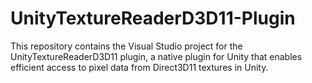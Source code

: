 # UnityTextureReaderD3D11-Plugin
 This repository contains the Visual Studio project for the UnityTextureReaderD3D11 plugin, a native plugin for Unity that enables efficient access to pixel data from Direct3D11 textures in Unity.
